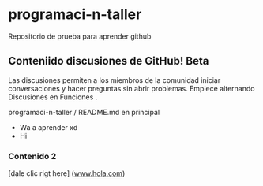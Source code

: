 # programaci-n-taller
Repositorio de prueba para aprender github
## Conteniido discusiones de GitHub! Beta
Las discusiones permiten a los miembros de la comunidad iniciar conversaciones y hacer preguntas sin abrir problemas. Empiece alternando Discusiones en Funciones .

programaci-n-taller
/
README.md
en
principal

- Wa a aprender xd
- Hi
### Contenido 2
[dale clic rigt here]
(www.hola.com)

